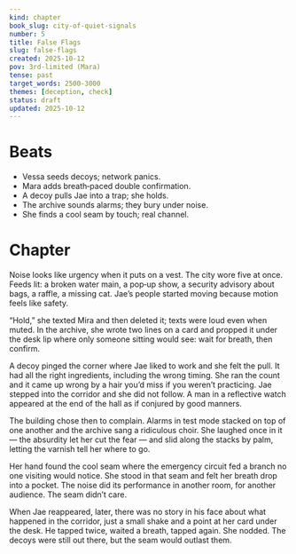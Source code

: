 ```yaml
---
kind: chapter
book_slug: city-of-quiet-signals
number: 5
title: False Flags
slug: false-flags
created: 2025-10-12
pov: 3rd-limited (Mara)
tense: past
target_words: 2500-3000
themes: [deception, check]
status: draft
updated: 2025-10-12
---
```


# Beats
- Vessa seeds decoys; network panics.
- Mara adds breath‑paced double confirmation.
- A decoy pulls Jae into a trap; she holds.
- The archive sounds alarms; they bury under noise.
- She finds a cool seam by touch; real channel.

# Chapter
Noise looks like urgency when it puts on a vest. The city wore five at once. Feeds lit: a broken water main, a pop‑up show, a security advisory about bags, a raffle, a missing cat. Jae’s people started moving because motion feels like safety.

“Hold,” she texted Mira and then deleted it; texts were loud even when muted. In the archive, she wrote two lines on a card and propped it under the desk lip where only someone sitting would see: wait for breath, then confirm.

A decoy pinged the corner where Jae liked to work and she felt the pull. It had all the right ingredients, including the wrong timing. She ran the count and it came up wrong by a hair you’d miss if you weren’t practicing. Jae stepped into the corridor and she did not follow. A man in a reflective watch appeared at the end of the hall as if conjured by good manners.

The building chose then to complain. Alarms in test mode stacked on top of one another and the archive sang a ridiculous choir. She laughed once in it — the absurdity let her cut the fear — and slid along the stacks by palm, letting the varnish tell her where to go.

Her hand found the cool seam where the emergency circuit fed a branch no one visiting would notice. She stood in that seam and felt her breath drop into a pocket. The noise did its performance in another room, for another audience. The seam didn’t care.

When Jae reappeared, later, there was no story in his face about what happened in the corridor, just a small shake and a point at her card under the desk. He tapped twice, waited a breath, tapped again. She nodded. The decoys were still out there, but the seam would outlast them.
